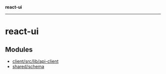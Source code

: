 **react-ui**

***

# react-ui

## Modules

- [client/src/lib/api-client](client/src/lib/api-client/README.md)
- [shared/schema](shared/schema/README.md)
